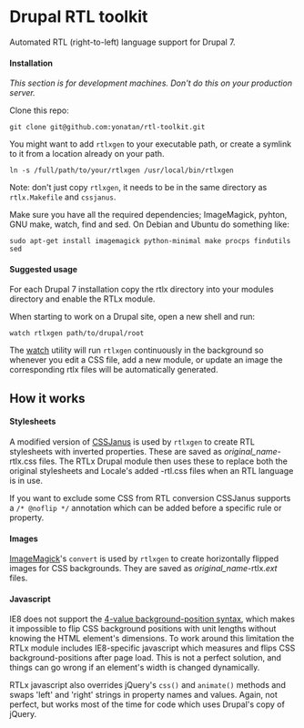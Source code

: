 # Drupal RTL toolkit

Automated RTL (right-to-left) language support for Drupal 7.

#### Installation

*This section is for development machines. Don't do this on your production server.*

Clone this repo:

    git clone git@github.com:yonatan/rtl-toolkit.git

You might want to add ```rtlxgen``` to your executable path, or create a symlink to it from a location already on your path.

    ln -s /full/path/to/your/rtlxgen /usr/local/bin/rtlxgen

Note: don't just copy ```rtlxgen```, it needs to be in the same directory as ```rtlx.Makefile``` and ```cssjanus```.

Make sure you have all the required dependencies; ImageMagick, pyhton, GNU make, watch, find and sed. On Debian and Ubuntu do something like:

    sudo apt-get install imagemagick python-minimal make procps findutils sed

#### Suggested usage
For each Drupal 7 installation copy the rtlx directory into your modules directory and enable the RTLx module.

When starting to work on a Drupal site, open a new shell and run:

    watch rtlxgen path/to/drupal/root

The [watch][1] utility will run ```rtlxgen``` continuously in the background so whenever you edit a CSS file, add a new module, or update an image the corresponding rtlx files will be automatically generated.

## How it works

#### Stylesheets
A modified version of [CSSJanus][2] is used by ```rtlxgen``` to create RTL stylesheets with inverted properties. These are saved as *original_name*-rtlx.css files. The RTLx Drupal module then uses these to replace both the original stylesheets and Locale's added -rtl.css files when an RTL language is in use.

If you want to exclude some CSS from RTL conversion CSSJanus supports a ```/* @noflip */``` annotation which can be added before a specific rule or property.

#### Images
[ImageMagick][3]'s ```convert``` is used by ```rtlxgen``` to create horizontally flipped images for CSS backgrounds. They are saved as *original_name*-rtlx.*ext* files.

#### Javascript
IE8 does not support the [4-value background-position syntax][4], which makes it impossible to flip CSS background positions with unit lengths without knowing the HTML element's dimensions. To work around this limitation the RTLx module includes IE8-specific javascript which measures and flips CSS background-positions after page load. This is not a perfect solution, and things can go wrong if an element's width is changed dynamically.

RTLx javascript also overrides jQuery's ```css()``` and ```animate()``` methods and swaps 'left' and 'right' strings in property names and values. Again, not perfect, but works most of the time for code which uses Drupal's copy of jQuery.

[1]:http://linux.die.net/man/1/watch
[2]:https://code.google.com/p/cssjanus/
[3]:http://www.imagemagick.org/
[4]:https://developer.mozilla.org/en/docs/CSS/background-position
